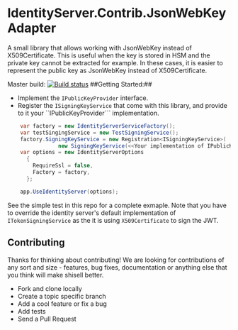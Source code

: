 # IdentityServer.Contrib.JsonWebKeyAdapter
A small library that allows working with JsonWebKey instead of X509Certificate.
This is useful when the key is stored in HSM and the private key cannot be extracted for example. In these cases, it is easier to represent the public key as JsonWebKey instead of X509Certificate.

Master build: [![Build status](https://ci.appveyor.com/api/projects/status/i3wf58puk4u6xkho/branch/master?svg=true)](https://ci.appveyor.com/project/omerlh/identityserver-contrib-jsonwebkeyadapter/branch/master)
##Getting Started:##
* Implement the ```IPublicKeyProvider``` interface.
* Register the ```ISigningKeyService``` that come with this library, and provide to it your ``IPublicKeyProvider``` implementation.

```csharp
    var factory = new IdentityServerServiceFactory();
    var testSingingService = new TestSigningService();
    factory.SigningKeyService = new Registration<ISigningKeyService>(
                new SigningKeyService(<<Your implementation of IPublicKeyProvider>>));
    var options = new IdentityServerOptions
      {
        RequireSsl = false,
        Factory = factory,
      };

    app.UseIdentityServer(options);
```

See the simple test in this repo for a complete exmaple.
Note that you have to override the identity server's default implementation of ```ITokenSigningService``` as the it is using ```X509Certificate``` to sign the JWT.

## Contributing
Thanks for thinking about contributing! We are looking for contributions of any sort and size - features, bug fixes, documentation or anything else that you think will make shisell better.
* Fork and clone locally
* Create a topic specific branch
* Add a cool feature or fix a bug
* Add tests
* Send a Pull Request
